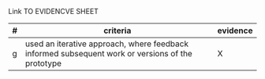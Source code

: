 Link TO EVIDENCVE SHEET

|#|criteria|evidence|
|-------|---------------|------------------|
|g|used an iterative approach, where feedback informed subsequent work or versions of the prototype | X|
